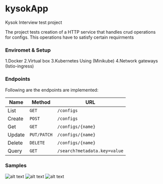 # kysokApp
Kysok Interview test project

The project tests creation of a HTTP service that handles crud operations for configs.
This operations have to satisfy certain requirments



### Enviromet & Setup

 1.Docker
 2.Virtual box
 3.Kubernetes Using (Minikube)
 4.Network gateways (Istio-ingress)
 
 
 ### Endpoints
Following are the endpoints are implemented:

| Name   | Method      | URL
| ---    | ---         | ---
| List   | `GET`       | `/configs`
| Create | `POST`      | `/configs`
| Get    | `GET`       | `/configs/{name}`
| Update | `PUT/PATCH` | `/configs/{name}`
| Delete | `DELETE`    | `/configs/{name}`
| Query  | `GET`       | `/search?metadata.key=value`

### Samples
![alt text](https://github.com/erickogi/kysokApp/blob/master/image1.jpg?raw=true)
![alt text](https://github.com/erickogi/kysokApp/blob/master/image2.jpg?raw=true)
![alt text](https://github.com/erickogi/kysokApp/blob/master/image3.jpg?raw=true)


 
 

